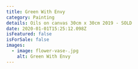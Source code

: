```yaml
---
title: Green With Envy
category: Painting
details: Oils on canvas 30cm x 30cm 2019 - SOLD
date: 2020-01-01T15:25:12.098Z
isFeatured: false
isForSale: false
images:
  - image: flower-vase-.jpg
    alt: Green With Envy
---
```

